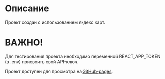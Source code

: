 # Описание

Проект создан с использованием яндекс карт.

# ВАЖНО!
Для тестирования проекта необходимо переменной REACT_APP_TOKEN (в .env) присвоить свой API-ключ.

Проект доступен для просмотра на [GitHub-pages](https://tbsthemountainssay.github.io/Taxi_YandexMaps/).